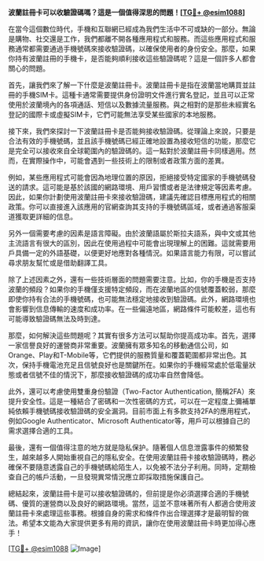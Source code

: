**波蘭註冊卡可以收驗證碼嗎？這是一個值得深思的問題！[[TG💪+ @esim1088](https://t.me/s/esim1088)]**

在當今這個數位時代，手機和互聯網已經成為我們生活中不可或缺的一部分。無論是購物、社交還是工作，我們都離不開各種應用程式和服務。而這些應用程式和服務通常都需要通過手機號碼來接收驗證碼，以確保使用者的身份安全。那麼，如果你持有波蘭註冊的手機卡，是否能夠順利接收這些驗證碼呢？這是一個許多人都會關心的問題。

首先，讓我們來了解一下什麼是波蘭註冊卡。波蘭註冊卡是指在波蘭當地購買並註冊的手機SIM卡。這種卡通常需要提供身份證明文件進行實名登記，並且可以正常使用於波蘭境內的各項通話、短信以及數據流量服務。與之相對的是那些未經實名登記的國際卡或虛擬SIM卡，它們可能無法享受某些國家的本地服務。

接下來，我們來探討一下波蘭註冊卡是否能夠接收驗證碼。從理論上來說，只要是合法有效的手機號碼，並且該手機號碼已經正確地設置為接收短信的功能，那麼它是完全可以接收來自全球範圍內的驗證碼的。這一點對於波蘭註冊卡同樣適用。然而，在實際操作中，可能會遇到一些技術上的限制或者政策方面的差異。

例如，某些應用程式可能會因為地理位置的原因，拒絕接受特定國家的手機號碼發送的請求。這可能是基於該國的網路環境、用戶習慣或者是法律規定等因素考慮。因此，如果你計劃使用波蘭註冊卡來接收驗證碼，建議先確認目標應用程式的相關政策。你可以直接進入該應用的官網查詢其支持的手機號碼區域，或者通過客服渠道獲取更詳細的信息。

另外一個需要考慮的因素是語言障礙。由於波蘭語屬於斯拉夫語系，與中文或其他主流語言有很大的區別，因此在使用過程中可能會出現理解上的困難。這就需要用戶具備一定的外語基礎，以便更好地應對各種情況。如果語言能力有限，可以嘗試尋求朋友幫忙或是借助翻譯工具。

除了上述因素之外，還有一些技術層面的問題需要注意。比如，你的手機是否支持波蘭的頻段？如果你的手機僅支援特定頻段，而在波蘭地區的信號覆蓋較弱，那麼即使你持有合法的手機號碼，也可能無法穩定地接收到驗證碼。此外，網路環境也會影響到信息傳輸的速度和成功率。在一些偏遠地區，網路條件可能較差，這也有可能導致驗證碼無法及時到達。

那麼，如何解決這些問題呢？其實有很多方法可以幫助你提高成功率。首先，選擇一家信譽良好的運營商非常重要。波蘭擁有眾多知名的移動通信公司，如Orange、Play和T-Mobile等，它們提供的服務質量和覆蓋範圍都非常出色。其次，保持手機電池充足且信號良好也是關鍵所在。如果你的手機經常處於低電量狀態或者信號不佳的情況下，那麼接收驗證碼的成功率自然會降低。

此外，還可以考慮使用雙重身份驗證（Two-Factor Authentication, 簡稱2FA）來提升安全性。這是一種結合了密碼和一次性密碼的方式，可以在一定程度上彌補單純依賴手機號碼接收驗證碼的安全漏洞。目前市面上有多款支持2FA的應用程式，例如Google Authenticator、Microsoft Authenticator等，用戶可以根據自己的需求選擇合適的工具。

最後，還有一個值得注意的地方就是隐私保护。隨著個人信息泄露事件的頻繁發生，越來越多人開始重視自己的隱私安全。在使用波蘭註冊卡接收驗證碼時，務必確保不要隨意透露自己的手機號碼給陌生人，以免被不法分子利用。同時，定期檢查自己的帳戶活動，一旦發現異常情況應立即採取措施保護自己。

總結起來，波蘭註冊卡是可以接收驗證碼的，但前提是你必須選擇合適的手機號碼、優質的運營商以及良好的網路環境。當然，這並不意味著所有人都適合使用波蘭註冊卡來處理這些事務。根據自身的需求和條件作出合理選擇才是最明智的做法。希望本文能為大家提供更多有用的資訊，讓你在使用波蘭註冊卡時更加得心應手！

[[TG💪+ @esim1088](https://t.me/s/esim1088) ![Image](https://i.postimg.cc/4NQfJmqS/Snipaste-2025-05-13-00-14-12.png)]